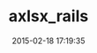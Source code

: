 ---
layout: post
title:  "axlsx_rails"
repo:   "straydogstudio/axlsx_rails"
date:   2015-02-18 17:19:35
gemurl: https://github.com/straydogstudio/axlsx_rails
---